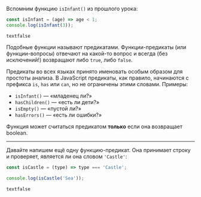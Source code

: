 
Вспомним функцию `isInfant()` из прошлого урока:

```javascript
const isInfant = (age) => age < 1;
console.log(isInfant(3));
```
```textfalse```

Подобные функции называют предикатами. Функции-предикаты (или функции-вопросы) отвечают на какой-то вопрос и всегда (без исключений!) возвращают либо `true`, либо `false`.

Предикаты во всех языках принято именовать особым образом для простоты анализа. В JavaScript предикаты, как правило, начинаются с префикса `is`, `has` или `can`, но не ограничены этими словами. Примеры:

  * `isInfant()` — «младенец ли?»
  * `hasChildren()` — «есть ли дети?»
  * `isEmpty()` — «пустой ли?»
  * `hasErrors()` — «есть ли ошибки?»

Функция может считаться предикатом **только** если она возвращает boolean.

---

Давайте напишем ещё одну функцию-предикат. Она принимает строку и проверяет, является ли она словом `'Castle'`:

```javascript
const isCastle = (type) => type === 'Castle';

console.log(isCastle('Sea'));
```

```textfalse```

